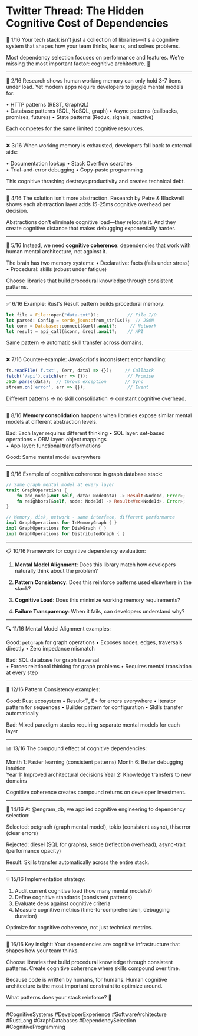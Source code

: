 # Twitter Thread: The Hidden Cognitive Cost of Dependencies

🧠 1/16 Your tech stack isn't just a collection of libraries—it's a cognitive system that shapes how your team thinks, learns, and solves problems.

Most dependency selection focuses on performance and features. We're missing the most important factor: cognitive architecture. 🧵

---

🔬 2/16 Research shows human working memory can only hold 3-7 items under load. Yet modern apps require developers to juggle mental models for:

• HTTP patterns (REST, GraphQL)  
• Database patterns (SQL, NoSQL, graph)
• Async patterns (callbacks, promises, futures)
• State patterns (Redux, signals, reactive)

Each competes for the same limited cognitive resources.

---

❌ 3/16 When working memory is exhausted, developers fall back to external aids:

• Documentation lookup
• Stack Overflow searches  
• Trial-and-error debugging
• Copy-paste programming

This cognitive thrashing destroys productivity and creates technical debt.

---

🎯 4/16 The solution isn't more abstraction. Research by Petre & Blackwell shows each abstraction layer adds 15-25ms cognitive overhead per decision.

Abstractions don't eliminate cognitive load—they relocate it. And they create cognitive distance that makes debugging exponentially harder.

---

🔄 5/16 Instead, we need **cognitive coherence**: dependencies that work with human mental architecture, not against it.

The brain has two memory systems:
• Declarative: facts (fails under stress)
• Procedural: skills (robust under fatigue)

Choose libraries that build procedural knowledge through consistent patterns.

---

✅ 6/16 Example: Rust's Result pattern builds procedural memory:

```rust
let file = File::open("data.txt")?;           // File I/O
let parsed: Config = serde_json::from_str(&s)?;  // JSON  
let conn = Database::connect(&url).await?;     // Network
let result = api_call(&conn, &req).await?;    // API
```

Same pattern → automatic skill transfer across domains.

---

❌ 7/16 Counter-example: JavaScript's inconsistent error handling:

```js
fs.readFile('f.txt', (err, data) => {});     // Callback
fetch('/api').catch(err => {});               // Promise  
JSON.parse(data);  // throws exception       // Sync
stream.on('error', err => {});                // Event
```

Different patterns → no skill consolidation → constant cognitive overhead.

---

🧪 8/16 **Memory consolidation** happens when libraries expose similar mental models at different abstraction levels.

Bad: Each layer requires different thinking
• SQL layer: set-based operations
• ORM layer: object mappings  
• App layer: functional transformations

Good: Same mental model everywhere

---

🎵 9/16 Example of cognitive coherence in graph database stack:

```rust
// Same graph mental model at every layer
trait GraphOperations {
    fn add_node(&mut self, data: NodeData) -> Result<NodeId, Error>;
    fn neighbors(&self, node: NodeId) -> Result<Vec<NodeId>, Error>;
}

// Memory, disk, network - same interface, different performance
impl GraphOperations for InMemoryGraph { }
impl GraphOperations for DiskGraph { }
impl GraphOperations for DistributedGraph { }
```

---

📋 10/16 Framework for cognitive dependency evaluation:

1. **Mental Model Alignment**: Does this library match how developers naturally think about the problem?

2. **Pattern Consistency**: Does this reinforce patterns used elsewhere in the stack?

3. **Cognitive Load**: Does this minimize working memory requirements?

4. **Failure Transparency**: When it fails, can developers understand why?

---

🔍 11/16 Mental Model Alignment examples:

Good: `petgraph` for graph operations
• Exposes nodes, edges, traversals directly
• Zero impedance mismatch

Bad: SQL database for graph traversal  
• Forces relational thinking for graph problems
• Requires mental translation at every step

---

🎯 12/16 Pattern Consistency examples:

Good: Rust ecosystem
• Result<T, E> for errors everywhere
• Iterator pattern for sequences
• Builder pattern for configuration
• Skills transfer automatically

Bad: Mixed paradigm stacks requiring separate mental models for each layer

---

📊 13/16 The compound effect of cognitive dependencies:

Month 1: Faster learning (consistent patterns)
Month 6: Better debugging intuition  
Year 1: Improved architectural decisions
Year 2: Knowledge transfers to new domains

Cognitive coherence creates compound returns on developer investment.

---

🚀 14/16 At @engram_db, we applied cognitive engineering to dependency selection:

Selected: petgraph (graph mental model), tokio (consistent async), thiserror (clear errors)

Rejected: diesel (SQL for graphs), serde (reflection overhead), async-trait (performance opacity)

Result: Skills transfer automatically across the entire stack.

---

💡 15/16 Implementation strategy:

1. Audit current cognitive load (how many mental models?)
2. Define cognitive standards (consistent patterns)
3. Evaluate deps against cognitive criteria
4. Measure cognitive metrics (time-to-comprehension, debugging duration)

Optimize for cognitive coherence, not just technical metrics.

---

🎯 16/16 Key insight: Your dependencies are cognitive infrastructure that shapes how your team thinks.

Choose libraries that build procedural knowledge through consistent patterns. Create cognitive coherence where skills compound over time.

Because code is written by humans, for humans. Human cognitive architecture is the most important constraint to optimize around.

What patterns does your stack reinforce? 🤔

---

#CognitiveSystems #DeveloperExperience #SoftwareArchitecture #RustLang #GraphDatabases #DependencySelection #CognitiveProgramming